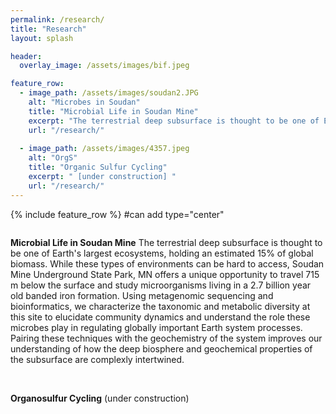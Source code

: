 ```yaml
---
permalink: /research/
title: "Research"
layout: splash

header:
  overlay_image: /assets/images/bif.jpeg

feature_row:
  - image_path: /assets/images/soudan2.JPG
    alt: "Microbes in Soudan"
    title: "Microbial Life in Soudan Mine"
    excerpt: "The terrestrial deep subsurface is thought to be one of Earth's largest ecosystems, holding an estimated 15% of global biomass. While these types of environments can be hard to access, Soudan Mine Underground State Park, MN offers a unique opportunity to travel 715 m below the  surface and study microorganisms living in a 2.7 billion year old banded iron formation. Using metagenomic sequencing and bioinformatics, we characterize the taxonomic and metabolic diversity at this site to elucidate community dynamics and understand the role these microbes play in regulating globally important Earth system processes. Pairing these techniques with the geochemistry of the system improves our understanding of how the deep biosphere and geochemical properties of the subsurface are complexly intertwined."
    url: "/research/"
    
  - image_path: /assets/images/4357.jpeg
    alt: "OrgS"
    title: "Organic Sulfur Cycling"
    excerpt: " [under construction] " 
    url: "/research/"
---
```



{% include feature_row %}  #can add type="center"



<figure style="width: 350px" class="align-left">
  <img src="{{ site.url }}{{ site.baseurl }}/assets/images/soudan2.JPG" alt="">
</figure> 

**Microbial Life in Soudan Mine** The terrestrial deep subsurface is thought to be one of Earth's largest ecosystems, holding an estimated 15% of global biomass. While these types of environments can be hard to access, Soudan Mine Underground State Park, MN offers a unique opportunity to travel 715 m below the  surface and study microorganisms living in a 2.7 billion year old banded iron formation. Using metagenomic sequencing and bioinformatics, we characterize the taxonomic and metabolic diversity at this site to elucidate community dynamics and understand the role these microbes play in regulating globally important Earth system processes. Pairing these techniques with the geochemistry of the system improves our understanding of how the deep biosphere and geochemical properties of the subsurface are complexly intertwined. <br/> <br/>

<figure style="width: 350px" class="align-left">
  <img src="{{ site.url }}{{ site.baseurl }}/assets/images/4357.jpeg" alt="">
</figure> 

**Organosulfur Cycling** (under construction)


